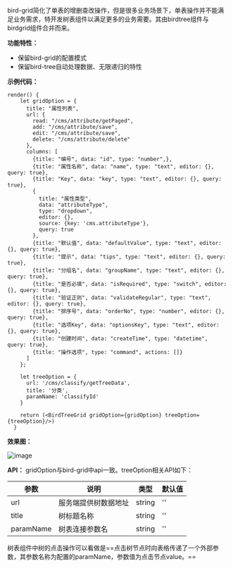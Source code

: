 bird-grid简化了单表的增删查改操作，但是很多业务场景下，单表操作并不能满足业务需求，特开发树表组件以满足更多的业务需要。其由birdtree组件与birdgrid组件合并而来。

**功能特性：**
- 保留bird-grid的配置模式
- 保留bird-tree自动处理数据、无限递归的特性

**示例代码：**

```
render() {
    let gridOption = {
      title: "属性列表",
      url: {
        read: "/cms/attribute/getPaged",
        add: "/cms/attribute/save",
        edit: "/cms/attribute/save",
        delete: "/cms/attribute/delete"
      },
      columns: [
        {title: "编号", data: "id", type: "number",},
        {title: "属性名称", data: "name", type: "text", editor: {}, query: true},
        {title: "Key", data: "key", type: "text", editor: {}, query: true},
        {
          title: "属性类型",
          data: "attributeType",
          type: "dropdown",
          editor: {},
          source: {key: 'cms.attributeType'},
          query: true
        },
        {title: "默认值", data: "defaultValue", type: "text", editor: {}, query: true},
        {title: "提示", data: "tips", type: "text", editor: {}, query: true},
        {title: "分组名", data: "groupName", type: "text", editor: {}, query: true},
        {title: "是否必填", data: "isRequired", type: "switch", editor: {}, query: true},
        {title: "验证正则", data: "validateRegular", type: "text", editor: {}, query: true},
        {title: "排序号", data: "orderNo", type: "number", editor: {}, query: true},
        {title: "选项Key", data: "optionsKey", type: "text", editor: {}, query: true},
        {title: "创建时间", data: "createTime", type: "datetime", query: true},
        {title: "操作选项", type: "command", actions: []}
      ]
    };

    let treeOption = {
      url: '/cms/classify/getTreeData',
      title: '分类',
      paramName: 'classifyId'
    }

    return (<BirdTreeGrid gridOption={gridOption} treeOption={treeOption}/>)
  }

```
**效果图：**

![image](https://raw.githubusercontent.com/liuxx001/bird-front/master/doc/bird-tree-grid.png)

**API：**
gridOption与bird-grid中api一致。treeOption相关API如下：

参数 | 说明 | 类型 | 默认值
---|---|---|---
url | 服务端提供树数据地址 | string | ''
title | 树标题名称 | string | ''
paramName | 树表连接参数名 | string | ''

树表组件中树的点击操作可以看做是==点击树节点时向表格传递了一个外部参数，其参数名称为配置的paramName，参数值为点击节点value。==
